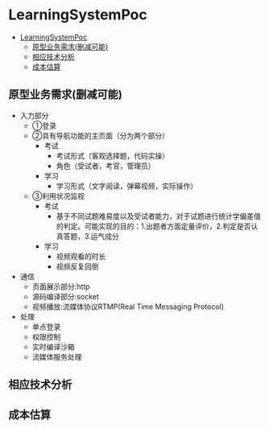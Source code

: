 # LearningSystemPoc
- [LearningSystemPoc](#learningsystempoc)
  - [原型业务需求(删减可能)](#原型业务需求删减可能)
  - [相应技术分析](#相应技术分析)
  - [成本估算](#成本估算)
## 原型业务需求(删减可能)
- 入力部分
    - ①登录
    - ②具有导航功能的主页面（分为两个部分）
      - 考试
        - 考试形式（客观选择题，代码实操）
        - 角色（受试者，考官，管理员）
      - 学习
        - 学习形式（文字阅读，弹幕视频，实际操作）
    - ③利用状况监视
      - 考试
        - 基于不同试题难易度以及受试者能力，对于试题进行统计学偏差值的判定。可能实现的目的：1.出题者方面定量评价，2.判定是否认真答题，3.运气成分
      - 学习
        - 视频观看的时长
        - 视频反复回倒 
- 通信
  - 页面展示部分:http
  - 源码编译部分:socket
  - 视频播放:流媒体协议RTMP(Real Time Messaging Protocol)
- 处理
  - 单点登录
  - 权限控制
  - 实时编译沙箱
  - 流媒体服务处理

## 相应技术分析
## 成本估算